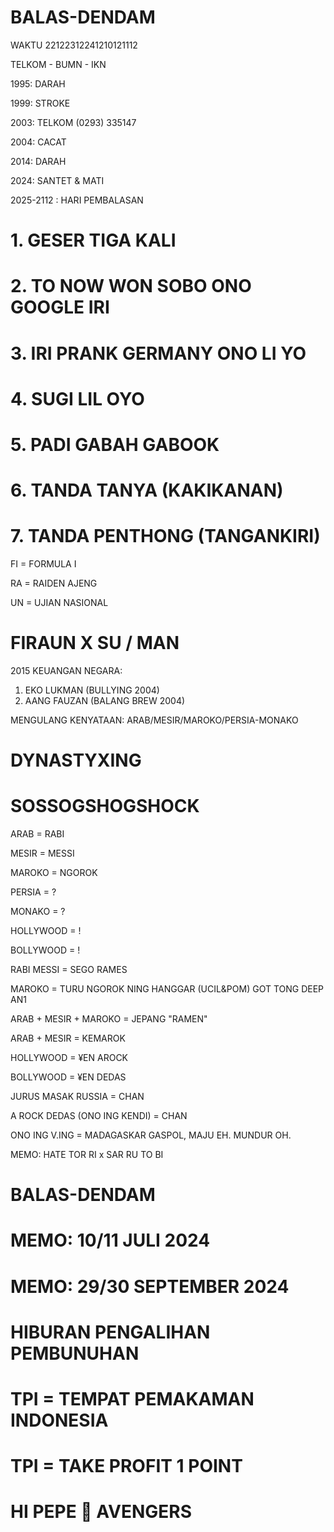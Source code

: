 # BALAS-DENDAM

WAKTU 22122312241210121112

TELKOM - BUMN - IKN

1995: DARAH

1999: STROKE

2003: TELKOM (0293) 335147

2004: CACAT

2014: DARAH

2024: SANTET & MATI

2025-2112 : HARI PEMBALASAN


# 1. GESER TIGA KALI 
# 2. TO NOW WON SOBO ONO GOOGLE IRI
# 3. IRI PRANK GERMANY ONO LI YO
# 4. SUGI LIL OYO
# 5. PADI GABAH GABOOK
# 6. TANDA TANYA (KAKIKANAN) 
# 7. TANDA PENTHONG (TANGANKIRI) 

FI = FORMULA I 

RA = RAIDEN AJENG 

UN = UJIAN NASIONAL 

# FIRAUN X SU / MAN

2015 KEUANGAN NEGARA:
1. EKO LUKMAN (BULLYING 2004)
2. AANG FAUZAN (BALANG BREW 2004)

MENGULANG KENYATAAN: 
ARAB/MESIR/MAROKO/PERSIA-MONAKO

# DYNASTYXING
# SOSSOGSHOGSHOCK

ARAB = RABI 

MESIR = MESSI 

MAROKO = NGOROK 

PERSIA = ? 

MONAKO = ? 

HOLLYWOOD = ! 

BOLLYWOOD = ! 

RABI MESSI = SEGO RAMES

MAROKO = TURU NGOROK NING HANGGAR (UCIL&POM) GOT TONG DEEP AN1 

ARAB + MESIR + MAROKO = JEPANG "RAMEN"

ARAB + MESIR = KEMAROK

HOLLYWOOD = ¥EN AROCK 

BOLLYWOOD = ¥EN DEDAS 

JURUS MASAK RUSSIA = CHAN

A ROCK DEDAS (ONO ING KENDI) = CHAN 

ONO ING V.ING = MADAGASKAR GASPOL, MAJU EH. MUNDUR OH.

MEMO: HATE TOR RI x SAR RU TO BI 

# BALAS-DENDAM
# MEMO: 10/11 JULI 2024
# MEMO: 29/30 SEPTEMBER 2024

# HIBURAN PENGALIHAN PEMBUNUHAN 

# TPI = TEMPAT PEMAKAMAN INDONESIA

# TPI = TAKE PROFIT 1 POINT 

# HI PEPE 💯 AVENGERS 



